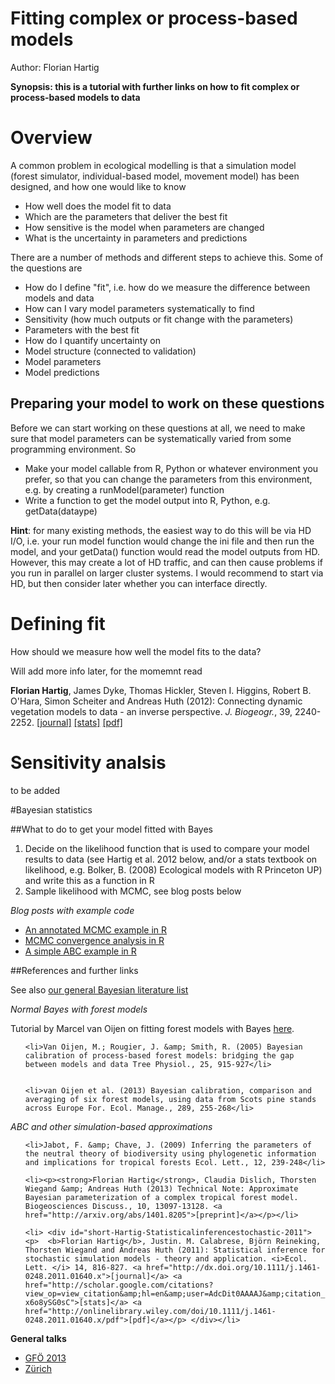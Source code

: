 Fitting complex or process-based models
===

Author: Florian Hartig

<strong>Synopsis: this is a tutorial with further links on how to fit complex or process-based models to data</strong>


# Overview

A common problem in ecological modelling is that a simulation model (forest simulator, individual-based model, movement model) has been designed, and how one would like to know

* How well does the model fit to data
* Which are the parameters that deliver the best fit
* How sensitive is the model when parameters are changed
* What is the uncertainty in parameters and predictions

There are a number of methods and different steps to achieve this. Some of the questions are

* How do I define "fit", i.e. how do we measure the difference between models and data
* How can I vary model parameters systematically to find
 * Sensitivity (how much outputs or fit change with the parameters)
 * Parameters with the best fit
* How do I quantify uncertainty on
 * Model structure (connected to validation)
 * Model parameters
 * Model predictions

## Preparing your model to work on these questions

Before we can start working on these questions at all, we need to make sure that model parameters can be systematically varied from some programming environment. So

* Make your model callable from R, Python or whatever environment you prefer, so that you can change the parameters from this environment, e.g. by creating a runModel(parameter) function
* Write a function to get the model output into R, Python, e.g. getData(dataype)

**Hint**: for many existing methods, the easiest way to do this will be via HD I/O, i.e. your run model function would change the ini file and then run the model, and your getData() function would read the model outputs from HD. However, this may create a lot of HD traffic, and can then cause problems if you run in parallel on larger cluster systems. I would recommend to start via HD, but then consider later whether you can interface directly.


# Defining fit

How should we measure how well the model fits to the data?

Will add more info later, for the momemnt read

<strong>Florian Hartig</strong>, James Dyke, Thomas Hickler, Steven I. Higgins, Robert B. O'Hara, Simon Scheiter and Andreas Huth (2012): Connecting dynamic vegetation models to data - an inverse perspective. <i>J. Biogeogr.</i>, 39, 2240-2252. <a href="http://dx.doi.org/10.1111/j.1365-2699.2012.02745.x">[journal]</a> <a href="http://scholar.google.com/citations?view_op=view_citation&amp;hl=en&amp;user=AdcDit0AAAAJ&amp;citation_for_view=AdcDit0AAAAJ:qjMakFHDy7sC">[stats]</a> <a href="http://ecologypapers.blog.com/files/2012/10/Hartig-Connectingdynamicvegetation-2012.pdf">[pdf]</a>



# Sensitivity analsis

to be added



#Bayesian statistics


##What to do to get your model fitted with Bayes

<ol>
	<li>Decide on the likelihood function that is used to compare your model results to data (see Hartig et al. 2012 below, and/or a stats textbook on likelihood, e.g. Bolker, B. (2008) Ecological models with R Princeton UP) and write this as a function in R</li>
	<li>Sample likelihood with MCMC, see blog posts below</li>

</ol>


*Blog posts with example code*

<ul>
	<li><a href="http://theoreticalecology.wordpress.com/2010/09/17/metropolis-hastings-mcmc-in-r/">An annotated MCMC example in R</a></li>
	<li><a href="http://theoreticalecology.wordpress.com/2011/12/09/mcmc-chain-analysis-and-convergence-diagnostics-with-coda-in-r/">MCMC convergence analysis in R</a></li>
	<li><a href="http://theoreticalecology.wordpress.com/2012/07/15/a-simple-approximate-bayesian-computation-mcmc-abc-mcmc-in-r/">A simple ABC example in R</a></li>
</ul>



##References and further links

See also <a href="http://florianhartig.wordpress.com/teaching/bayes-intro/literature-suggestions-bayesian-statistics/">our general Bayesian literature list</a>


*Normal Bayes with forest models*


Tutorial by Marcel van Oijen on fitting forest models with Bayes  <a href="http://nora.nerc.ac.uk/6087/1/BC%26BMC_Guidance_2008-12-18_Final.pdf">here</a>.


<ul>

	<li>Van Oijen, M.; Rougier, J. &amp; Smith, R. (2005) Bayesian calibration of process-based forest models: bridging the gap between models and data Tree Physiol., 25, 915-927</li>


	<li>van Oijen et al. (2013) Bayesian calibration, comparison and averaging of six forest models, using data from Scots pine stands across Europe For. Ecol. Manage., 289, 255-268</li>

</ul>




*ABC and other simulation-based approximations*

<ul>

	<li>Jabot, F. &amp; Chave, J. (2009) Inferring the parameters of the neutral theory of biodiversity using phylogenetic information and implications for tropical forests Ecol. Lett., 12, 239-248</li>

	<li><p><strong>Florian Hartig</strong>, Claudia Dislich, Thorsten Wiegand &amp; Andreas Huth (2013) Technical Note: Approximate Bayesian parameterization of a complex tropical forest model. Biogeosciences Discuss., 10, 13097-13128. <a href="http://arxiv.org/abs/1401.8205">[preprint]</a></p></li>

	<li> <div id="short-Hartig-Statisticalinferencestochastic-2011"> <p>  <b>Florian Hartig</b>, Justin. M. Calabrese, Björn Reineking, Thorsten Wiegand and Andreas Huth (2011): Statistical inference for stochastic simulation models - theory and application. <i>Ecol. Lett. </i> 14, 816-827. <a href="http://dx.doi.org/10.1111/j.1461-0248.2011.01640.x">[journal]</a> <a href="http://scholar.google.com/citations?view_op=view_citation&amp;hl=en&amp;user=AdcDit0AAAAJ&amp;citation_for_view=AdcDit0AAAAJ:u-x6o8ySG0sC">[stats]</a> <a href="http://onlinelibrary.wiley.com/doi/10.1111/j.1461-0248.2011.01640.x/pdf">[pdf]</a></p> </div></li>

</ul>


<strong>General talks</strong>

<ul>
	<li><a href="http://de.slideshare.net/florianhartig/florian-hartig-gfoe13s">GFÖ 2013</a></li>
	<li><a href="http://florianhartig.files.wordpress.com/2013/12/inversemodelling.pdf">Zürich</a></li>
</ul>



